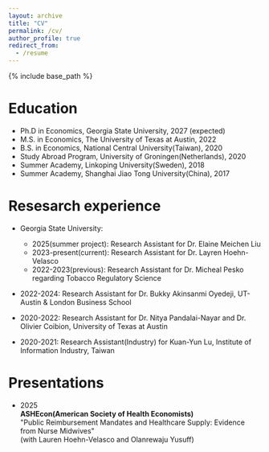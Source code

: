 ```yaml
---
layout: archive
title: "CV"
permalink: /cv/
author_profile: true
redirect_from:
  - /resume
---
```


{% include base_path %}

Education
======
* Ph.D in Economics, Georgia State University, 2027 (expected)
* M.S. in Economics, The University of Texas at Austin, 2022
* B.S. in Economics, National Central University(Taiwan), 2020
* Study Abroad Program, University of Groningen(Netherlands), 2020
* Summer Academy, Linkoping University(Sweden), 2018
* Summer Academy, Shanghai Jiao Tong University(China), 2017

Resesarch experience
======
* Georgia State University:
  * 2025(summer project): Research Assistant for Dr. Elaine Meichen Liu
  * 2023-present(current): Research Assistant for Dr. Layren Hoehn-Velasco
  * 2022-2023(previous): Research Assistant for Dr. Micheal Pesko regarding Tobacco Regulatory Science

* 2022-2024: Research Assistant for Dr. Bukky Akinsanmi Oyedeji, UT-Austin & London Business School
* 2020-2022: Research Assistant for Dr. Nitya Pandalai-Nayar and Dr. Olivier Coibion, University of Texas at Austin
* 2020-2021: Research Assistant(Industry) for Kuan-Yun Lu, Institute of Information Industry, Taiwan
  
Presentations
======
* 2025  
  **ASHEcon(American Society of Health Economists)**  
  "Public Reimbursement Mandates and Healthcare Supply: Evidence from Nurse Midwives"  
  (with Lauren Hoehn-Velasco and Olanrewaju Yusuff)

